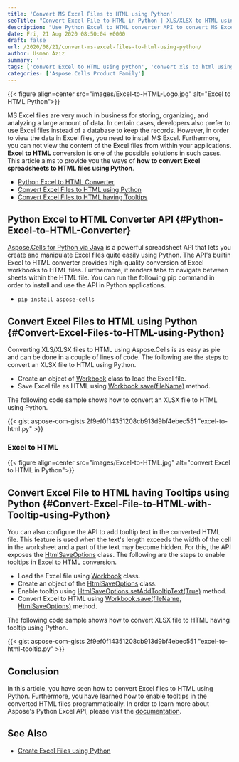 ```yaml
---
title: 'Convert MS Excel Files to HTML using Python'
seoTitle: "Convert Excel File to HTML in Python | XLS/XLSX to HTML using Python"
description: "Use Python Excel to HTML converter API to convert MS Excel XLS/XLSX files to HTML using Python. High quality Excel to HTML conversion with worksheet tabs."
date: Fri, 21 Aug 2020 08:50:04 +0000
draft: false
url: /2020/08/21/convert-ms-excel-files-to-html-using-python/
author: Usman Aziz
summary: ''
tags: ['convert Excel to HTML using python', 'convert xls to html using python', 'convert xlsx to html using python']
categories: ['Aspose.Cells Product Family']
---
```




{{< figure align=center src="images/Excel-to-HTML-Logo.jpg" alt="Excel to HTML Python">}}


MS Excel files are very much in business for storing, organizing, and analyzing a large amount of data. In certain cases, developers also prefer to use Excel files instead of a database to keep the records. However, in order to view the data in Excel files, you need to install MS Excel. Furthermore, you can not view the content of the Excel files from within your applications. **Excel to HTML** conversion is one of the possible solutions in such cases. This article aims to provide you the ways of **how to convert Excel spreadsheets to HTML files using Python**.

*   [Python Excel to HTML Converter][1]
*   [Convert Excel Files to HTML using Python][2]
*   [Convert Excel Files to HTML having Tooltips][3]

## Python Excel to HTML Converter API {#Python-Excel-to-HTML-Converter}

[Aspose.Cells for Python via Java][4] is a powerful spreadsheet API that lets you create and manipulate Excel files quite easily using Python. The API's builtin Excel to HTML converter provides high-quality conversion of Excel workbooks to HTML files. Furthermore, it renders tabs to navigate between sheets within the HTML file. You can run the following pip command in order to install and use the API in Python applications.

*   `pip install aspose-cells`

## Convert Excel Files to HTML using Python {#Convert-Excel-Files-to-HTML-using-Python}

Converting XLS/XLSX files to HTML using Aspose.Cells is as easy as pie and can be done in a couple of lines of code. The following are the steps to convert an XLSX file to HTML using Python.

*   Create an object of [Workbook][5] class to load the Excel file.
*   Save Excel file as HTML using [Workbook.save(fileName)][6] method.

The following code sample shows how to convert an XLSX file to HTML using Python.

{{< gist aspose-com-gists 2f9ef0f14351208cb913d9bf4ebec551 "excel-to-html.py" >}}

### Excel to HTML



{{< figure align=center src="images/Excel-to-HTML.jpg" alt="convert Excel to HTML in Python">}}


## Convert Excel File to HTML having Tooltips using Python {#Convert-Excel-File-to-HTML-with-Tooltip-using-Python}

You can also configure the API to add tooltip text in the converted HTML file. This feature is used when the text's length exceeds the width of the cell in the worksheet and a part of the text may become hidden. For this, the API exposes the [HtmlSaveOptions][7] class. The following are the steps to enable tooltips in Excel to HTML conversion.

*   Load the Excel file using [Workbook][8] class.
*   Create an object of the [HtmlSaveOptions][9] class.
*   Enable tooltip using [HtmlSaveOptions.setAddTooltipText(True)][10] method.
*   Convert Excel to HTML using [Workbook.save(fileName, HtmlSaveOptions)][11] method.

The following code sample shows how to convert XLSX file to HTML having tooltip using Python.

{{< gist aspose-com-gists 2f9ef0f14351208cb913d9bf4ebec551 "excel-to-html-tooltip.py" >}}

## Conclusion

In this article, you have seen how to convert Excel files to HTML using Python. Furthermore, you have learned how to enable tooltips in the converted HTML files programmatically. In order to learn more about Aspose's Python Excel API, please visit the [documentation][12].

## See Also

*   [Create Excel Files using Python][13]




[1]: #Python-Excel-to-HTML-Converter
[2]: #Convert-Excel-Files-to-HTML-using-Python
[3]: #Convert-Excel-File-to-HTML-with-Tooltip-using-Python
[4]: https://products.aspose.com/cells/python-java/
[5]: https://apireference.aspose.com/cells/python/asposecells.api/Workbook
[6]: https://apireference.aspose.com/cells/python/asposecells.api/workbook#save(java.lang.String)
[7]: https://apireference.aspose.com/cells/python/asposecells.api/HtmlSaveOptions
[8]: https://apireference.aspose.com/cells/python/asposecells.api/Workbook
[9]: https://apireference.aspose.com/cells/python/asposecells.api/HtmlSaveOptions
[10]: https://apireference.aspose.com/cells/python/asposecells.api/htmlsaveoptions#AddTooltipText
[11]: https://apireference.aspose.com/cells/python/asposecells.api/workbook#save(java.lang.String,%20com.aspose.cells.SaveOptions)
[12]: https://docs.aspose.com/cells/pythonjava/
[13]: https://blog.aspose.com/2020/08/19/create-excel-xls-xlsx-using-python-excel-api/





